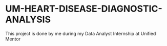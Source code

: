 # UM-HEART-DISEASE-DIAGNOSTIC-ANALYSIS
This project is done by me during my Data Analyst Internship at Unified Mentor
